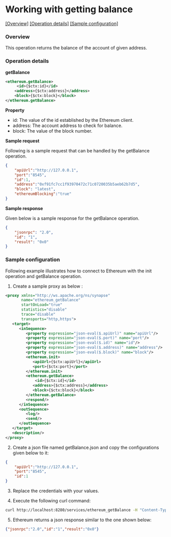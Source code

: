 # Working with getting balance

[[Overview]](#overview)  [[Operation details]](#operation-details)  [[Sample configuration]](#sample-configuration)

### Overview

This operation returns the balance of the account of given address.

### Operation details

**getBalance**
```xml
<ethereum.getBalance>
     <id>{$ctx:id}</id>
    <address>{$ctx:address}</address>
    <block>{$ctx:block}</block>
</ethereum.getBalance>
```

**Property**
* id: The value of the id established by the Ethereum client.
* address: The account address to check for balance.
* block: The value of the block number.

**Sample request**

Following is a sample request that can be handled by the getBalance operation.

```json
{
	"apiUrl":"http://127.0.0.1",
	"port":"8545",
	"id":1,
	"address":"0xf91fc7cc1f93970472c71c0720035b5aeb62b7d5",
	"block": "latest",
	"ethereumBlocking":"true"
}
```
**Sample response**

Given below is a sample response for the getBalance operation.

```json
{
    "jsonrpc": "2.0",
    "id": "1",
    "result": "0x0"
}
```

### Sample configuration

Following example illustrates how to connect to Ethereum with the init operation and getBalance operation.

1. Create a sample proxy as below :

```xml
<proxy xmlns="http://ws.apache.org/ns/synapse"
       name="ethereum_getBalance"
       startOnLoad="true"
       statistics="disable"
       trace="disable"
       transports="http,https">
   <target>
      <inSequence>
         <property expression="json-eval($.apiUrl)" name="apiUrl"/>
         <property expression="json-eval($.port)" name="port"/>
         <property expression="json-eval($.id)" name="id"/>
         <property expression="json-eval($.address)" name="address"/>
         <property expression="json-eval($.block)" name="block"/>
         <ethereum.init>
            <apiUrl>{$ctx:apiUrl}</apiUrl>
            <port>{$ctx:port}</port>
         </ethereum.init>
         <ethereum.getBalance>
             <id>{$ctx:id}</id>
            <address>{$ctx:address}</address>
            <block>{$ctx:block}</block>
         </ethereum.getBalance>
         <respond/>
      </inSequence>
      <outSequence>
         <log/>
         <send/>
      </outSequence>
   </target>
   <description/>
</proxy>


```

2. Create a json file named getBalance.json and copy the configurations given below to it:

```json
{
	"apiUrl":"http://127.0.0.1",
	"port":"8545",
	"id":1
}
```
3. Replace the credentials with your values.

4. Execute the following curl command:

```bash
curl http://localhost:8280/services/ethereum_getBalance -H "Content-Type: application/json" -d @getBalance.json

```
5. Ethereum returns a json response similar to the one shown below:

```json
{"jsonrpc":"2.0","id":"1","result":"0x0"}
```

